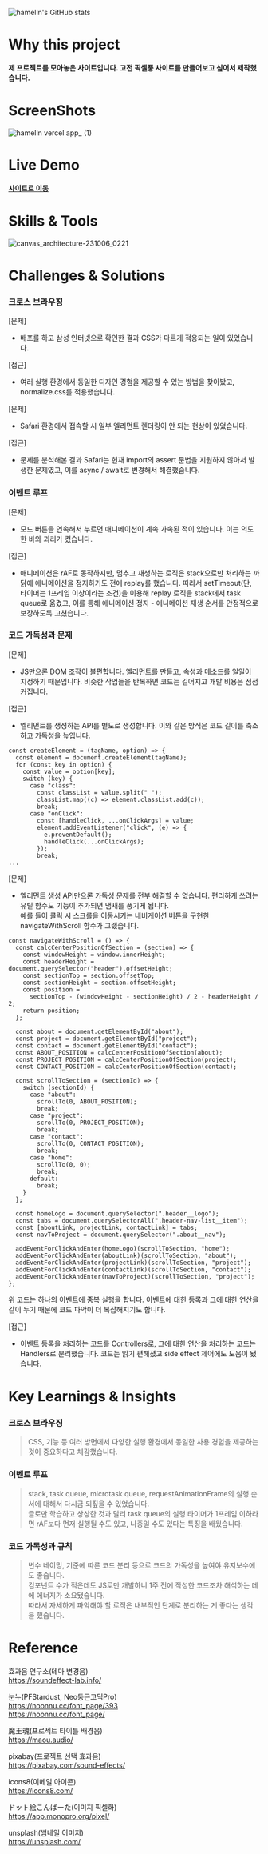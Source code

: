 ![hamelln's GitHub stats](https://github-readme-stats.vercel.app/api?username=hamelln&include_all_commits=true&show_icons=true&theme=tokyonight)

# Why this project

**제 프로젝트를 모아놓은 사이트입니다. 고전 픽셀풍 사이트를 만들어보고 싶어서 제작했습니다.**

# ScreenShots

![hamelln vercel app_ (1)](https://github.com/hamelln/hamelln/assets/39308313/21733e65-f7b7-48fd-b8db-409be0edbc22)

# Live Demo

**[사이트로 이동](https://hamelln.vercel.app)**

# Skills & Tools

![canvas_architecture-231006_0221](https://github.com/hamelln/hamelln/assets/39308313/8b4aeffb-7945-4586-972f-a372f36445c4)

# Challenges & Solutions

### 크로스 브라우징

[문제]
- 배포를 하고 삼성 인터넷으로 확인한 결과 CSS가 다르게 적용되는 일이 있었습니다.

[접근]
- 여러 실행 환경에서 동일한 디자인 경험을 제공할 수 있는 방법을 찾아봤고, normalize.css를 적용했습니다.

[문제]
- Safari 환경에서 접속할 시 일부 엘리먼트 렌더링이 안 되는 현상이 있었습니다.

[접근]
- 문제를 분석해본 결과 Safari는 현재 import의 assert 문법을 지원하지 않아서 발생한 문제였고, 이를 async / await로 변경해서 해결했습니다.

### 이벤트 루프

[문제]
- 모드 버튼을 연속해서 누르면 애니메이션이 계속 가속된 적이 있습니다. 이는 의도한 바와 괴리가 컸습니다.

[접근]
- 애니메이션은 rAF로 동작하지만, 멈추고 재생하는 로직은 stack으로만 처리하는 까닭에 애니메이션을 정지하기도 전에 replay를 했습니다. 따라서 setTimeout(단, 타이머는 1프레임 이상이라는 조건)을 이용해 replay 로직을 stack에서 task queue로 옮겼고, 이를 통해 애니메이션 정지 - 애니메이션 재생 순서를 안정적으로 보장하도록 고쳤습니다.

### 코드 가독성과 문제

[문제]
- JS만으론 DOM 조작이 불편합니다. 엘리먼트를 만들고, 속성과 메소드를 일일이 지정하기 때문입니다. 비슷한 작업들을 반복하면 코드는 길어지고 개발 비용은 점점 커집니다.

[접근]
- 엘리먼트를 생성하는 API를 별도로 생성합니다. 이와 같은 방식은 코드 길이를 축소하고 가독성을 높입니다.
```
const createElement = (tagName, option) => {
  const element = document.createElement(tagName);
  for (const key in option) {
    const value = option[key];
    switch (key) {
      case "class":
        const classList = value.split(" ");
        classList.map((c) => element.classList.add(c));
        break;
      case "onClick":
        const [handleClick, ...onClickArgs] = value;
        element.addEventListener("click", (e) => {
          e.preventDefault();
          handleClick(...onClickArgs);
        });
        break;
...
```

[문제]
- 엘리먼트 생성 API만으론 가독성 문제를 전부 해결할 수 없습니다. 편리하게 쓰려는 유틸 함수도 기능이 추가되면 냄새를 풍기게 됩니다.  
예를 들어 클릭 시 스크롤을 이동시키는 네비게이션 버튼을 구현한 navigateWithScroll 함수가 그랬습니다.
```
const navigateWithScroll = () => {
  const calcCenterPositionOfSection = (section) => {
    const windowHeight = window.innerHeight;
    const headerHeight = document.querySelector("header").offsetHeight;
    const sectionTop = section.offsetTop;
    const sectionHeight = section.offsetHeight;
    const position =
      sectionTop - (windowHeight - sectionHeight) / 2 - headerHeight / 2;
    return position;
  };
  
  const about = document.getElementById("about");
  const project = document.getElementById("project");
  const contact = document.getElementById("contact");
  const ABOUT_POSITION = calcCenterPositionOfSection(about);
  const PROJECT_POSITION = calcCenterPositionOfSection(project);
  const CONTACT_POSITION = calcCenterPositionOfSection(contact);
  
  const scrollToSection = (sectionId) => {
    switch (sectionId) {
      case "about":
        scrollTo(0, ABOUT_POSITION);
        break;
      case "project":
        scrollTo(0, PROJECT_POSITION);
        break;
      case "contact":
        scrollTo(0, CONTACT_POSITION);
        break;
      case "home":
        scrollTo(0, 0);
        break;
      default:
        break;
    }
  };

  const homeLogo = document.querySelector(".header__logo");
  const tabs = document.querySelectorAll(".header-nav-list__item");
  const [aboutLink, projectLink, contactLink] = tabs;
  const navToProject = document.querySelector(".about__nav");

  addEventForClickAndEnter(homeLogo)(scrollToSection, "home");
  addEventForClickAndEnter(aboutLink)(scrollToSection, "about");
  addEventForClickAndEnter(projectLink)(scrollToSection, "project");
  addEventForClickAndEnter(contactLink)(scrollToSection, "contact");
  addEventForClickAndEnter(navToProject)(scrollToSection, "project");
};
```
위 코드는 하나의 이벤트에 중복 실행을 합니다. 이벤트에 대한 등록과 그에 대한 연산을 같이 두기 때문에 코드 파악이 더 복잡해지기도 합니다.

[접근]
- 이벤트 등록을 처리하는 코드를 Controllers로, 그에 대한 연산을 처리하는 코드는 Handlers로 분리했습니다. 코드는 읽기 편해졌고 side effect 제어에도 도움이 됐습니다.

# Key Learnings & Insights

### 크로스 브라우징
> CSS, 기능 등 여러 방면에서 다양한 실행 환경에서 동일한 사용 경험을 제공하는 것이 중요하다고 체감했습니다.

### 이벤트 루프
> stack, task queue, microtask queue, requestAnimationFrame의 실행 순서에 대해서 다시금 되짚을 수 있었습니다.  
글로만 학습하고 상상한 것과 달리 task queue의 실행 타이머가 1프레임 이하라면 rAF보다 먼저 실행될 수도 있고, 나중일 수도 있다는 특징을 배웠습니다.

### 코드 가독성과 규칙
> 변수 네이밍, 기준에 따른 코드 분리 등으로 코드의 가독성을 높여야 유지보수에도 좋습니다.  
컴포넌트 수가 적은데도 JS로만 개발하니 1주 전에 작성한 코드조차 해석하는 데에 에너지가 소요됐습니다.  
따라서 자세하게 파악해야 할 로직은 내부적인 단계로 분리하는 게 좋다는 생각을 했습니다.

# Reference  

  효과음 연구소(테마 변경음)  
  https://soundeffect-lab.info/

  눈누(PFStardust, Neo둥근고딕Pro)  
  https://noonnu.cc/font_page/393  
  https://noonnu.cc/font_page/

  魔王魂(프로젝트 타이틀 배경음)  
  https://maou.audio/

  pixabay(프로젝트 선택 효과음)  
  https://pixabay.com/sound-effects/

  icons8(이메일 아이콘)  
  https://icons8.com/

  ドット絵こんばーた(이미지 픽셀화)  
  https://app.monopro.org/pixel/

  unsplash(썸네일 이미지)  
  https://unsplash.com/
